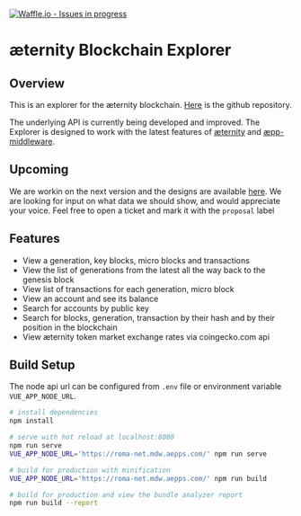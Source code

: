 [![Waffle.io - Issues in progress](https://badge.waffle.io/aeternity/aepp-blockchain-explorer.png?label=in%20progress&title=In%20Progress)](http://waffle.io/aeternity/aepp-blockchain-explorer)
# æternity Blockchain Explorer

## Overview
This is an explorer for the æternity blockchain. [Here](https://github.com/aeternity/aepp-blockchain-explorer) is the github repository.

The underlying API is currently being developed and improved. The Explorer is designed to work with the latest features of [æternity](https://github.com/aeternity/aeternity) and [æpp-middleware](https://github.com/aeternity/aepp-middleware).

## Upcoming
We are workin on the next version and the designs are available [here](https://sketch.cloud/s/JaY59). We are looking for input on what data we should show, and would appreciate your voice. Feel free to open a ticket and mark it with the `proposal` label

## Features
- View a generation, key blocks, micro blocks and transactions
- View the list of generations from the latest all the way back to the genesis block
- View list of transactions for each generation, micro block
- View an account and see its balance
- Search for accounts by public key
- Search for blocks, generation, transaction by their hash and by their position in the blockchain
- View æternity token market exchange rates via coingecko.com api


## Build Setup

The node api url can be configured from `.env` file or environment variable `VUE_APP_NODE_URL`.

```bash
# install dependencies
npm install

# serve with hot reload at localhost:8080
npm run serve
VUE_APP_NODE_URL='https://roma-net.mdw.aepps.com/' npm run serve

# build for production with minification
VUE_APP_NODE_URL='https://roma-net.mdw.aepps.com/' npm run build

# build for production and view the bundle analyzer report
npm run build --report
```
